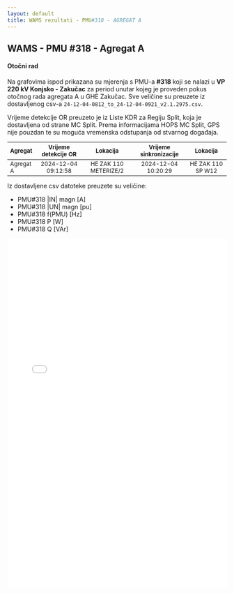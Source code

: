 ```yaml
---
layout: default
title: WAMS rezultati - PMU#318 - AGREGAT A
---
```


## WAMS - PMU #318 - Agregat A 

#### Otočni rad

Na grafovima ispod prikazana su mjerenja s PMU-a **#318** koji se nalazi u **VP 220 kV Konjsko - Zakučac** za period unutar
kojeg je proveden pokus otočnog rada agregata A u GHE Zakučac.
Sve veličine su preuzete iz dostavljenog csv-a `24-12-04-0812_to_24-12-04-0921_v2.1.2975.csv`.

Vrijeme detekcije OR preuzeto je iz Liste KDR za Regiju Split, koja je dostavljena od strane MC Split.
Prema informacijama HOPS MC Split, GPS nije pouzdan te su moguća vremenska odstupanja od stvarnog događaja.

<style scoped>
table {
  font-size: 13px;
}
</style>

| Agregat | Vrijeme detekcije OR |  Lokacija             | Vrijeme sinkronizacije | Lokacija          |
| :------ | :------------------: | :------------------:  | :---------------------:|:-----------------:|
|Agregat A| 2024-12-04 09:12:58  | HE ZAK 110 METERIZE/2 | 2024-12-04 10:20:29    | HE ZAK 110 SP W12 |

Iz dostavljene csv datoteke preuzete su veličine:
* PMU#318 &#124;IN&#124; magn [A]
* PMU#318 &#124;UN&#124; magn [pu]
* PMU#318 f(PMU) [Hz]
* PMU#318 P [W]
* PMU#318 Q [VAr]

<div class="wide-graph">
    <iframe src="{{ site.baseurl }}/wams-or/or-agregata-a-pmu-318.html" width="100%" height="800px" frameborder="0"></iframe>
</div>